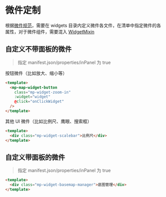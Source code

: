 # 微件定制

根据[微件规范](/zh/guide/introduction/config.html#widget)，需要在 widgets 目录内定义微件各文件，在清单中指定微件的各属性，对于微件组件，需要混入 [WidgetMixin](/zh/api/reference/widget-mixin.html)

## 自定义不带面板的微件

> 指定 manifest.json/properties/inPanel 为 true

按钮微件（比如放大、缩小等）

```html
<template>
  <mp-map-widget-button
    class="mp-widget-zoom-in"
    :widget="widget"
    @click="onClickWidget"
  />
</template>
```

其他 UI 微件（比如比例尺、鹰眼、搜索框）

```html
<template>
  <div class="mp-widget-scalebar">比例尺</div>
</template>
```

## 自定义带面板的微件

> 指定 manifest.json/properties/inPanel 为 true

```html
<template>
  <div class="mp-widget-basemap-manager">底图管理</div>
</template>
```
